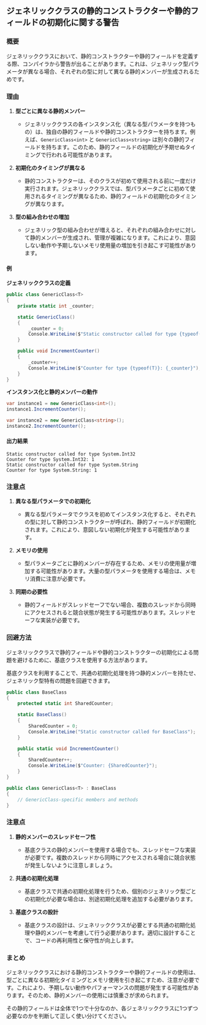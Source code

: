 ## ジェネリッククラスの静的コンストラクターや静的フィールドの初期化に関する警告

### 概要
ジェネリッククラスにおいて、静的コンストラクターや静的フィールドを定義する際、コンパイラから警告が出ることがあります。これは、ジェネリック型パラメータが異なる場合、それぞれの型に対して異なる静的メンバーが生成されるためです。

### 理由

1. **型ごとに異なる静的メンバー**
   - ジェネリッククラスの各インスタンス化（異なる型パラメータを持つもの）は、独自の静的フィールドや静的コンストラクターを持ちます。例えば、`GenericClass<int>` と `GenericClass<string>` は別々の静的フィールドを持ちます。このため、静的フィールドの初期化が予期せぬタイミングで行われる可能性があります。

2. **初期化のタイミングが異なる**
   - 静的コンストラクターは、そのクラスが初めて使用される前に一度だけ実行されます。ジェネリッククラスでは、型パラメータごとに初めて使用されるタイミングが異なるため、静的フィールドの初期化のタイミングが異なります。

3. **型の組み合わせの増加**
   - ジェネリック型の組み合わせが増えると、それぞれの組み合わせに対して静的メンバーが生成され、管理が複雑になります。これにより、意図しない動作や予期しないメモリ使用量の増加を引き起こす可能性があります。

#### 例
**ジェネリッククラスの定義**
```csharp
public class GenericClass<T>
{
    private static int _counter;

    static GenericClass()
    {
        _counter = 0;
        Console.WriteLine($"Static constructor called for type {typeof(T)}");
    }

    public void IncrementCounter()
    {
        _counter++;
        Console.WriteLine($"Counter for type {typeof(T)}: {_counter}");
    }
}
```

**インスタンス化と静的メンバーの動作**
```csharp
var instance1 = new GenericClass<int>();
instance1.IncrementCounter();

var instance2 = new GenericClass<string>();
instance2.IncrementCounter();
```

#### 出力結果
```
Static constructor called for type System.Int32
Counter for type System.Int32: 1
Static constructor called for type System.String
Counter for type System.String: 1
```

### 注意点

1. **異なる型パラメータでの初期化**
   - 異なる型パラメータでクラスを初めてインスタンス化すると、それぞれの型に対して静的コンストラクターが呼ばれ、静的フィールドが初期化されます。これにより、意図しない初期化が発生する可能性があります。

2. **メモリの使用**
   - 型パラメータごとに静的メンバーが存在するため、メモリの使用量が増加する可能性があります。大量の型パラメータを使用する場合は、メモリ消費に注意が必要です。

3. **同期の必要性**
   - 静的フィールドがスレッドセーフでない場合、複数のスレッドから同時にアクセスされると競合状態が発生する可能性があります。スレッドセーフな実装が必要です。

### 回避方法

ジェネリッククラスで静的フィールドや静的コンストラクターの初期化による問題を避けるために、基底クラスを使用する方法があります。

基底クラスを利用することで、共通の初期化処理を持つ静的メンバーを持たせ、ジェネリック型特有の問題を回避できます。

```csharp
public class BaseClass
{
    protected static int SharedCounter;

    static BaseClass()
    {
        SharedCounter = 0;
        Console.WriteLine("Static constructor called for BaseClass");
    }

    public static void IncrementCounter()
    {
        SharedCounter++;
        Console.WriteLine($"Counter: {SharedCounter}");
    }
}

public class GenericClass<T> : BaseClass
{
    // GenericClass-specific members and methods
}
```
### 注意点

1. **静的メンバーのスレッドセーフ性**

    - 基底クラスの静的メンバーを使用する場合でも、スレッドセーフな実装が必要です。複数のスレッドから同時にアクセスされる場合に競合状態が発生しないように注意しましょう。

1. **共通の初期化処理**

    - 基底クラスで共通の初期化処理を行うため、個別のジェネリック型ごとの初期化が必要な場合は、別途初期化処理を追加する必要があります。

1. **基底クラスの設計**

    - 基底クラスの設計は、ジェネリッククラスが必要とする共通の初期化処理や静的メンバーを考慮して行う必要があります。適切に設計することで、コードの再利用性と保守性が向上します。


### まとめ
ジェネリッククラスにおける静的コンストラクターや静的フィールドの使用は、型ごとに異なる初期化タイミングとメモリ使用を引き起こすため、注意が必要です。これにより、予期しない動作やパフォーマンスの問題が発生する可能性があります。そのため、静的メンバーの使用には慎重さが求められます。

その静的フィールドは全体で1つで十分なのか、各ジェネリッククラスに1つずつ必要なのかを判断して正しく使い分けてください。
